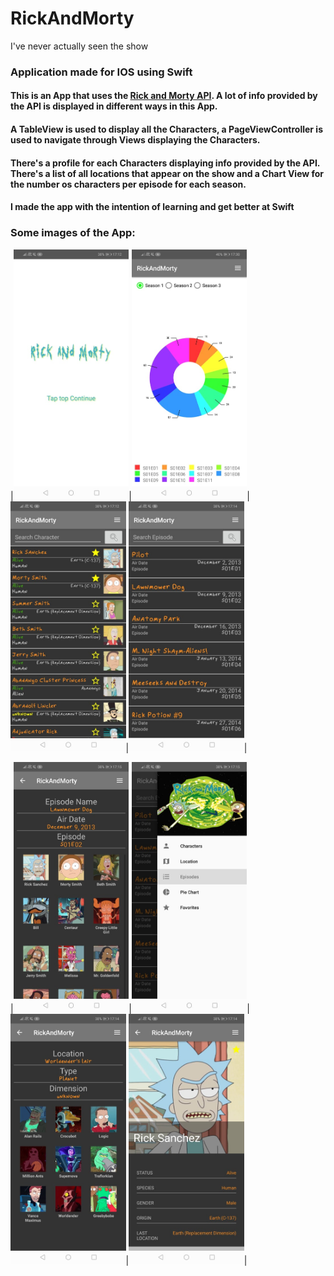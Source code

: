 # RickAndMorty
I've never actually seen the show

### Application made for IOS using Swift

#### This is an App that uses the [Rick and Morty API](https://rickandmortyapi.com). A lot of info provided by the API is displayed in different ways in this App.
#### A TableView is used to display all the Characters, a PageViewController is used to navigate through Views displaying the Characters.
#### There's a profile for each Characters displaying info provided by the API. There's a list of all locations that appear on the show and a Chart View for the number os characters per episode for each season.
#### I made the app with the intention of learning and get better at Swift

### Some images of the App:
|<img src="images/print5.jpg" height="400">|<img src="images/print2.jpg" height="400">|<img src="images/print3.jpg" height="400">|<img src="images/print4.jpg" height="400">|

|<img src="images/print1.jpg" height="400">|<img src="images/print6.jpg" height="400">|<img src="images/print7.jpg" height="400">|<img src="images/print8.jpg" height="400">|
